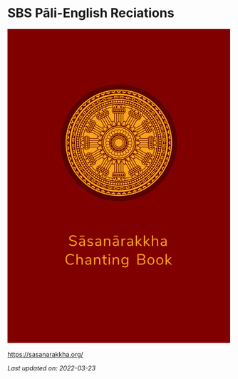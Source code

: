 # SBS Pāli-English Reciations 

<div class="titlepage-cover">

![SBS Pāli-English Reciations](./includes/images/reference-desktop-cover.jpg)

</div>

<https://sasanarakkha.org/>

<div>
<p><em>Last updated on: 2022-03-23</em></p>
</div>

